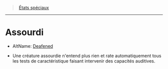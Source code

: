 ﻿---
!Generic
Id: conditions_hd.md#assourdi
ParentLink: conditions_hd.md#États-spéciaux
Name: Assourdi
ParentName: États spéciaux
NameLevel: 1
AltName: '[Deafened](srd_conditions_deafened.md)'
Attributes: {}
---
> [États spéciaux](hd_conditions.md)

---

# Assourdi

- AltName: [Deafened](srd_conditions_deafened.md)

* Une créature assourdie n'entend plus rien et rate automatiquement tous les tests de caractéristique faisant intervenir des capacités auditives.

